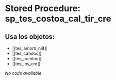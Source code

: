 # Stored Procedure: sp_tes_costoa_cal_tir_cre

## Usa los objetos:
- [[tes_amorti_niif]]
- [[tes_cabdoc]]
- [[tes_cuedoc]]
- [[tes_inv_cre]]

*No code available.*

